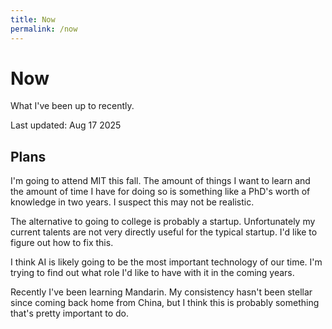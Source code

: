 ```yaml
---
title: Now
permalink: /now
---
```

# Now
What I've been up to recently.

Last updated: Aug 17 2025

## Plans
I'm going to attend MIT this fall. The amount of things I want to learn and the amount of time I have for doing so is something like a PhD's worth of knowledge in two years. I suspect this may not be realistic.

The alternative to going to college is probably a startup. Unfortunately my current talents are not very directly useful for the typical startup. I'd like to figure out how to fix this.

I think AI is likely going to be the most important technology of our time. I'm trying to find out what role I'd like to have with it in the coming years.

Recently I've been learning Mandarin. My consistency hasn't been stellar since coming back home from China, but I think this is probably something that's pretty important to do.